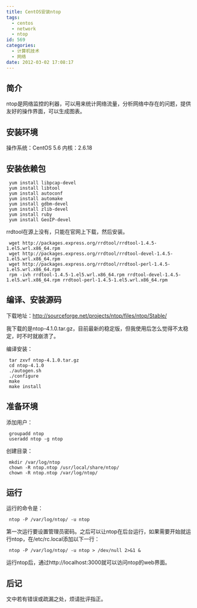 ```yaml
---
title: CentOS安装ntop
tags:
  - centos
  - network
  - ntop
id: 569
categories:
  - 计算机技术
  - 网络
date: 2012-03-02 17:08:17
---
```


## 简介 ##

ntop是网络监控的利器，可以用来统计网络流量，分析网络中存在的问题，提供友好的操作界面，可以生成图表。

## 安装环境 ##

操作系统：CentOS 5.6
内核：2.6.18

## 安装依赖包 ##

```
 yum install libpcap-devel
 yum install libtool
 yum install autoconf
 yum install automake
 yum install gdbm-devel
 yum install zlib-devel
 yum install ruby
 yum install GeoIP-devel
```

rrdtool在源上没有，只能在官网上下载，然后安装。

```
 wget http://packages.express.org/rrdtool/rrdtool-1.4.5-1.el5.wrl.x86_64.rpm
 wget http://packages.express.org/rrdtool/rrdtool-devel-1.4.5-1.el5.wrl.x86_64.rpm
 wget http://packages.express.org/rrdtool/rrdtool-perl-1.4.5-1.el5.wrl.x86_64.rpm
 rpm -ivh rrdtool-1.4.5-1.el5.wrl.x86_64.rpm rrdtool-devel-1.4.5-1.el5.wrl.x86_64.rpm rrdtool-perl-1.4.5-1.el5.wrl.x86_64.rpm
```


<!--more-->


## 编译、安装源码 ##

下载地址：http://sourceforge.net/projects/ntop/files/ntop/Stable/

我下载的是ntop-4.1.0.tar.gz，目前最新的稳定版，但我使用后怎么觉得不太稳定，时不时就崩溃了。

编译安装：

```
 tar zxvf ntop-4.1.0.tar.gz
 cd ntop-4.1.0
 ./autogen.sh
 ./configure
 make
 make install
```

## 准备环境 ##

添加用户：

```
 groupadd ntop
 useradd ntop -g ntop
```

创建目录：

```
 mkdir /var/log/ntop
 chown -R ntop.ntop /usr/local/share/ntop/
 chown -R ntop.ntop /var/log/ntop/
```

## 运行 ##

运行的命令是：

```
 ntop -P /var/log/ntop/ -u ntop
```

第一次运行要设置管理员密码。之后可以让ntop在后台运行，如果需要开始就运行ntop，在/etc/rc.local添加以下一行：

```
 ntop -P /var/log/ntop/ -u ntop > /dev/null 2>&1 &
```

运行ntop后，通过http://localhost:3000就可以访问ntop的web界面。

## 后记 ##

文中若有错误或疏漏之处，烦请批评指正。